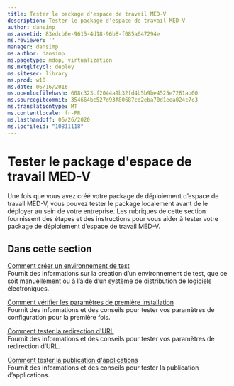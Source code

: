 ```yaml
---
title: Tester le package d'espace de travail MED-V
description: Tester le package d'espace de travail MED-V
author: dansimp
ms.assetid: 83edcb6e-9615-4d18-96b8-f085a647294e
ms.reviewer: ''
manager: dansimp
ms.author: dansimp
ms.pagetype: mdop, virtualization
ms.mktglfcycl: deploy
ms.sitesec: library
ms.prod: w10
ms.date: 06/16/2016
ms.openlocfilehash: 608c323cf2044a9b32fd4b5b9be4525e7281ab00
ms.sourcegitcommit: 354664bc527d93f80687cd2eba70d1eea024c7c3
ms.translationtype: MT
ms.contentlocale: fr-FR
ms.lasthandoff: 06/26/2020
ms.locfileid: "10811118"
---
```

# Tester le package d'espace de travail MED-V


Une fois que vous avez créé votre package de déploiement d’espace de travail MED-V, vous pouvez tester le package localement avant de le déployer au sein de votre entreprise. Les rubriques de cette section fournissent des étapes et des instructions pour vous aider à tester votre package de déploiement d’espace de travail MED-V.

## Dans cette section


<a href="" id="how-to-create-a-test-environment"></a>[Comment créer un environnement de test](how-to-create-a-test-environment.md)  
Fournit des informations sur la création d’un environnement de test, que ce soit manuellement ou à l’aide d’un système de distribution de logiciels électroniques.

<a href="" id="how-to-verify-first-time-setup-settings"></a>[Comment vérifier les paramètres de première installation](how-to-verify-first-time-setup-settings.md)  
Fournit des informations et des conseils pour tester vos paramètres de configuration pour la première fois.

<a href="" id="how-to-test-url-redirection"></a>[Comment tester la redirection d'URL](how-to-test-url-redirection.md)  
Fournit des informations et des conseils pour tester vos paramètres de redirection d’URL.

<a href="" id="how-to-test-application-publishing"></a>[Comment tester la publication d'applications](how-to-test-application-publishing.md)  
Fournit des informations et des conseils pour tester la publication d’applications.

 

 





